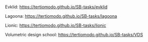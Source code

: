 Evklid: https://tertiomodo.github.io/SB-tasks/evklid

Lagoona: https://tertiomodo.github.io/SB-tasks/lagoona

Lionic: https://tertiomodo.github.io/SB-tasks/lionic

Volumetric design school: https://tertiomodo.github.io/SB-tasks/VDS
